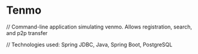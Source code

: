 # Tenmo

// Command-line application simulating venmo. Allows registration, search, and p2p transfer

// Technologies used: Spring JDBC, Java, Spring Boot, PostgreSQL
